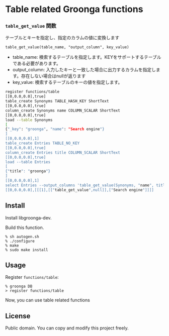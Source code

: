 # Table related Groonga functions

### ```table_get_value``` 関数

テーブルとキーを指定し、指定のカラムの値に変換します

```
table_get_value(table_name, "output_column", key_value)
```

* table_name: 検索するテーブルを指定します。KEYをサポートするテーブルである必要があります。
* output_column: 入力したキーと一致した場合に出力するカラムを指定します。存在しない場合はnullが返ります
* key_value: 検索するテーブルのキーの値を指定します。

```bash
register functions/table
[[0,0.0,0.0],true]
table_create Synonyms TABLE_HASH_KEY ShortText
[[0,0.0,0.0],true]
column_create Synonyms name COLUMN_SCALAR ShortText
[[0,0.0,0.0],true]
load --table Synonyms
[
{"_key": "groonga", "name": "Search engine"}
]
[[0,0.0,0.0],1]
table_create Entries TABLE_NO_KEY
[[0,0.0,0.0],true]
column_create Entries title COLUMN_SCALAR ShortText
[[0,0.0,0.0],true]
load --table Entries
[
{"title": "groonga"}
]
[[0,0.0,0.0],1]
select Entries --output_columns 'table_get_value(Synonyms, "name", title)'
[[0,0.0,0.0],[[[1],[["table_get_value",null]],["Search engine"]]]]
```

## Install

Install libgroonga-dev.

Build this function.

    % sh autogen.sh
    % ./configure
    % make
    % sudo make install

## Usage

Register `functions/table`:

    % groonga DB
    > register functions/table

Now, you can use table related functions

## License

Public domain. You can copy and modify this project freely.
